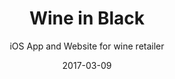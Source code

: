 ---
title: Wine in Black
subtitle: iOS App and Website for wine retailer
layout: project
description: "When I first started out working with Wine in Black my team was briefed with designing, develop and launching the next generation wine purchasing App. What we released wasn't just a shop in the App Store but arguably the fastest and easiest way to purchase wine."
graphics:
  - primary: header-wineinblack.png
    color: black
  - opengraph: opengraph-wineinblack.png
date: 2017-03-09
roles: [Product Design, iOS Strategy & Design, Web Design]
table:
  - key: Font
    value: Comic Sans
  - key: Agency
    value: These Guys
  - key: Project Lead
    value: Luis-Daniel Alegría
  - key: iOS Developer
    value: Malte Schonvogel
  - key: Web Developer
    value: Ben Lau
blocks:

# Comment test

  - title: The best wines only, available to order or re-order
    text: This is the heart of berlin based Wine in Black. A team of experts sample hundreds of bottles of wine — they have the best job in the world — and selects only a few for the shop.
  
  - image: 2015-11-25 14.26.13.jpg
    text: This is a meeting 

  - text: User Testing
    image: usertesting.jpg


# comment test

  - image: 2015-11-27_16.53.11.jpg
    text: On the last day of the design sprint the users are invited.

  - title: Search

    text: These mountains are the most amazing things I've ever seen.
  - title: Catalogue to detail view transition

  - title: List view

  - title: iPad Catalogue, containing Sets

  - title: Prototypes
underconstruction: true

---